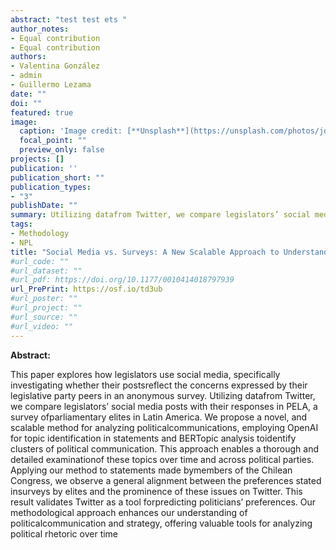 ```yaml
---
abstract: "test test ets "
author_notes:
- Equal contribution
- Equal contribution
authors:
- Valentina González
- admin
- Guillermo Lezama
date: ""
doi: ""
featured: true
image:
  caption: 'Image credit: [**Unsplash**](https://unsplash.com/photos/jdD8gXaTZsc)'
  focal_point: ""
  preview_only: false
projects: []
publication: ''
publication_short: ""
publication_types:
- "3"
publishDate: ""
summary: Utilizing datafrom Twitter, we compare legislators’ social media posts with their responses in PELA, a survey ofparliamentary elites in Latin America. 
tags:
- Methodology
- NPL
title: "Social Media vs. Surveys: A New Scalable Approach to Understanding Legislators’ Discourse"
#url_code: ""
#url_dataset: ""
#url_pdf: https://doi.org/10.1177/0010414018797939
url_PrePrint: https://osf.io/td3ub
#url_poster: ""
#url_project: ""
#url_source: ""
#url_video: ""
---
```

**Abstract:** 

This paper explores how legislators use social media, specifically investigating whether their postsreflect the concerns expressed by their legislative party peers in an anonymous survey. Utilizing datafrom Twitter, we compare legislators’ social media posts with their responses in PELA, a survey ofparliamentary elites in Latin America. We propose a novel, and scalable method for analyzing politicalcommunications, employing OpenAI for topic identification in statements and BERTopic analysis toidentify clusters of political communication. This approach enables a thorough and detailed examinationof these topics over time and across political parties.  Applying our method to statements made bymembers of the Chilean Congress, we observe a general alignment between the preferences stated insurveys by elites and the prominence of these issues on Twitter. This result validates Twitter as a tool forpredicting politicians’ preferences. Our methodological approach enhances our understanding of politicalcommunication and strategy, offering valuable tools for analyzing political rhetoric over time